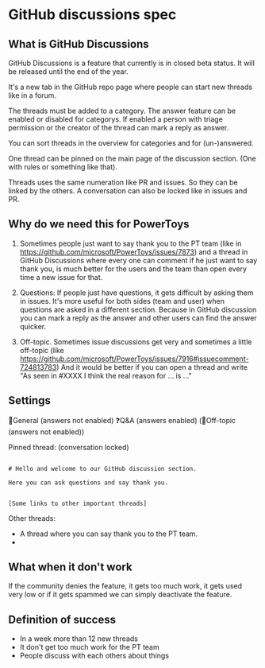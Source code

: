 # GitHub discussions spec

## What is GitHub Discussions

GitHub Discussions is a feature that currently is in closed beta status. It will be released until the end of the year. 

It's a new tab in the GitHub repo page where people can start new threads like in a forum.

The threads must be added to a category. The answer feature can be enabled or disabled for categorys. If enabled a person with triage permission or the creator of the thread can mark a reply as answer.

You can sort threads in the overview for categories and for (un-)answered.

One thread can be pinned on the main page of the discussion section. (One with rules or something like that).

Threads uses the same numeration like PR and issues. So they can be linked by the others. A conversation can also be locked like in issues and PR.

## Why do we need this for PowerToys

1. Sometimes people just want to say thank you to the PT team (like in https://github.com/microsoft/PowerToys/issues/7873) and a thread in GitHub Discussions where every one can comment if he just want to say thank you, is much better for the users and the team than open every time a new issue for that.

2. Questions: If people just have questions, it gets difficult by asking them in issues. It's more useful for both sides (team and user) when questions are asked in a different section. Because in GitHub discussion you can mark a reply as the answer and other users can find the answer quicker.

3. Off-topic. Sometimes issue discussions get very and sometimes a little off-topic (like https://github.com/microsoft/PowerToys/issues/7916#issuecomment-724813783) And it would be better if you can open a thread and write "As seen in #XXXX I think the real reason for ... is ..."


## Settings

📝General (answers not enabled)
❓Q&A (answers enabled)
(💬Off-topic (answers not enabled))

Pinned thread: (conversation locked)
```

# Hello and welcome to our GitHub discussion section.

Here you can ask questions and say thank you.


[Some links to other important threads]
```

Other threads:
-	A thread where you can say thank you to the PT team.
-	


## What when it don't work

If the community denies the feature, it gets too much work, it gets used very low or if it gets spammed we can simply deactivate the feature.

## Definition of success

* In a week more than 12 new threads
* It don't get too much work for the PT team
* People discuss with each others about things

